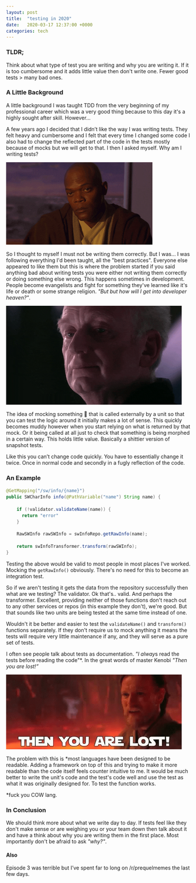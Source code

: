 ```yaml
---
layout: post
title:  "testing in 2020"
date:   2020-03-17 12:37:00 +0000
categories: tech
---
```


### TLDR;

Think about what type of test you are writing and why you are writing it. If it is too cumbersome and it adds little value then don't write one. Fewer good tests > many bad ones.

### A Little Background

A little background I was taught TDD from the very beginning of my professional career which was a very good thing because to this day it's a highly sought after skill. However...

A few years ago I decided that I didn’t like the way I was writing tests. They felt heavy and cumbersome and I felt that every time I changed some code I also had to change the reflected part of the code in the tests mostly because of mocks but we will get to that. I then I asked myself. Why am I writing tests?

![](/assets/thinking.gif)

So I thought to myself I must not be writing them correctly. But I was… I was following everything I'd been taught, all the "best practices". Everyone else appeared to like them but this is where the problem started if you said anything bad about writing tests you were either not writing them correctly or doing something else wrong. This happens sometimes in development. People become evangelists and fight for something they've learned like it's life or death or some strange religion. *"But but how will I get into developer heaven?"*.

![](/assets/darth.gif)

The idea of mocking something 🥁 that is called externally by a unit so that you can test the logic around it initially makes a lot of sense. This quickly becomes muddy however when you start relying on what is returned by that mock. Or it being called at all just to check that something is being morphed in a certain way. This holds little value. Basically a shittier version of snapshot tests.

Like this you can’t change code quickly. You have to essentially change it twice. Once in normal code and secondly in a fugly reflection of the code.

### An Example

```java
@GetMapping("/sw/info/{name}")
public SWCharInfo info(@PathVariable("name") String name) {

    if (!validator.validateName(name)) {
      return "error"
    }

    RawSWInfo rawSWInfo = swInfoRepo.getRawInfo(name);

    return swInfoTransformer.transform(rawSWInfo);
}
```

Testing the above would be valid to most people in most places I've worked. Mocking the `getRawInfo()` obviously. There's no need for this to become an integration test.

So if we aren't testing it gets the data from the repository successfully then what are we testing? The validator. Ok that's.. valid. And perhaps the transformer. Excellent, providing neither of those functions don't reach out to any other services or repos (in this example they don't), we're good. But that sounds like two units are being tested at the same time instead of one.

Wouldn't it be better and easier to test the `validateName()` and `transform()` functions separately. If they don't require us to mock anything it means the tests will require very little maintenance if any, and they will serve as a pure set of tests.

I often see people talk about tests as documentation. *"I alway*s read the tests before reading the code"*. In the great words of master Kenobi *"Then you are lost!”*

![](/assets/lost.gif)

The problem with this is *most languages have been designed to be readable. Adding a framework on top of this and trying to make it more readable than the code itself feels counter intuitive to me. It would be much better to write the unit's code and the test's code well and use the test as what it was originally designed for. To test the function works.

*fuck you COW lang.

### In Conclusion

We should think more about what we write day to day. If tests feel like they don't make sense or are weighing you or your team down then talk about it and have a think about why you are writing them in the first place. Most importantly don't be afraid to ask *"why?"*.

#### Also

Episode 3 was terrible but I’ve spent far to long on /r/prequelmemes the last few days.